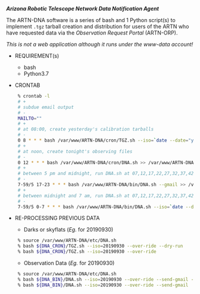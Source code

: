 ***Arizona Robotic Telescope Network Data Notification Agent***

The ARTN-DNA software is a series of bash and 1 Python script(s) to implement `.tgz` tarball creation and
distribution for users of the ARTN who have requested data via the *Observation Request Portal* (ARTN-ORP).

*This is not a web application although it runs under the www-data account!*

* REQUIREMENT(s)
   - bash
   - Python3.7
 
* CRONTAB
    ```bash
     % crontab -l
     # +
     # subdue email output
     # -
     MAILTO=""
     # +
     # at 08:00, create yesterday's calibration tarballs
     # -
     0 8 * * * bash /var/www/ARTN-DNA/cron/TGZ.sh --iso=`date --date="yesterday" +\%Y\%m\%d` >> /var/www/ARTN-DNA/logs/DNA.log 2>&1
     # +
     # at noon, create tonight's observing files
     # -
     0 12 * * * bash /var/www/ARTN-DNA/cron/DNA.sh >> /var/www/ARTN-DNA/logs/DNA.log 2>&1
     # +
     # between 5 pm and midnight, run DNA.sh at 07,12,17,22,27,32,37,42,47,52,57 minutes past every hour
     # -
     7-59/5 17-23 * * * bash /var/www/ARTN-DNA/bin/DNA.sh --gmail >> /var/www/ARTN-DNA/logs/DNA.log 2>&1
     # +
     # between midnight and 7 am, run DNA.sh at 07,12,17,22,27,32,37,42,47,52,57 minutes past every hour for the previous day
     # -
     7-59/5 0-7 * * * bash /var/www/ARTN-DNA/bin/DNA.sh --iso=`date --date="yesterday" +\%Y\%m\%d` --gmail >> /var/www/ARTN-DNA/logs/DNA.log 2>&1
    ```

* RE-PROCESSING PREVIOUS DATA
    - Darks or skyflats (*Eg.* for 20190930)
    ```bash
     % source /var/www/ARTN-DNA/etc/DNA.sh
     % bash ${DNA_CRON}/TGZ.sh --iso=20190930 --over-ride --dry-run
     % bash ${DNA_CRON}/TGZ.sh --iso=20190930 --over-ride
    ```
    - Observation Data (*Eg.* for 20190930)
    ```bash
     % source /var/www/ARTN-DNA/etc/DNA.sh
     % bash ${DNA_BIN}/DNA.sh --iso=20190930 --over-ride --send-gmail --dry-run
     % bash ${DNA_BIN}/DNA.sh --iso=20190930 --over-ride --send-gmail
    ```
